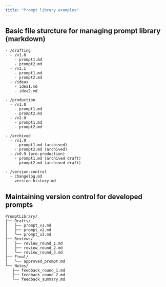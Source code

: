```yaml
---
title: "Prompt library examples"
---
```


## Basic file sturcture for managing prompt library (markdown)

```
- /drafting
  - /v1.0
    - prompt1.md
    - prompt2.md
  - /v1.1
    - prompt1.md
    - prompt2.md
  - /ideas
    - idea1.md
    - idea2.md

- /production
  - /v1.0
    - prompt1.md
    - prompt2.md
  - /v2.0
    - prompt1.md
    - prompt2.md

- /archived
  - /v1.0
    - prompt1.md (archived)
    - prompt2.md (archived)
  - /v0.9 (pre-production)
    - prompt1.md (archived draft)
    - prompt2.md (archived draft)

- /version-control
  - changelog.md 
  - version-history.md 
 ```   
 
 ## Maintaining version control for developed prompts


 ```
PromptLibrary/
├── Drafts/
│   ├── prompt_v1.md
│   ├── prompt_v2.md
│   └── prompt_v3.md
├── Reviews/
│   ├── review_round_1.md
│   ├── review_round_2.md
│   └── review_round_3.md
├── Final/
│   └── approved_prompt.md
└── Notes/
    ├── feedback_round_1.md
    ├── feedback_round_2.md
    └── feedback_summary.md
 ```   